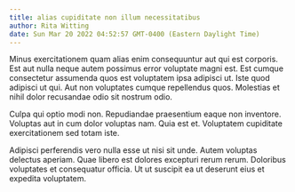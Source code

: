 ```yaml
---
title: alias cupiditate non illum necessitatibus
author: Rita Witting
date: Sun Mar 20 2022 04:52:57 GMT-0400 (Eastern Daylight Time)
---
```

Minus exercitationem quam alias enim consequuntur aut qui est corporis. Est aut nulla neque autem possimus error voluptate magni est. Est cumque consectetur assumenda quos est voluptatem ipsa adipisci ut. Iste quod adipisci ut qui. Aut non voluptates cumque repellendus quos. Molestias et nihil dolor recusandae odio sit nostrum odio.

 Culpa qui optio modi non. Repudiandae praesentium eaque non inventore. Voluptas aut in cum dolor voluptas nam. Quia est et. Voluptatem cupiditate exercitationem sed totam iste.

 Adipisci perferendis vero nulla esse ut nisi sit unde. Autem voluptas delectus aperiam. Quae libero est dolores excepturi rerum rerum. Doloribus voluptates et consequatur officia. Ut ut suscipit ea ut deserunt eius et expedita voluptatem.